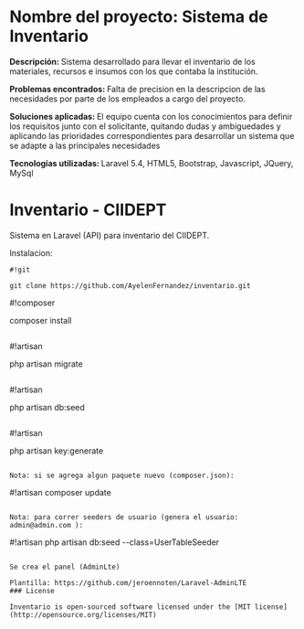 <h1>Nombre del proyecto: Sistema de Inventario</h1>
<p><b> Descripción:  </b> Sistema desarrollado para llevar el inventario de los materiales, recursos e insumos con los que contaba la institución. 
<p><b>Problemas encontrados:  </b> Falta de precision en la descripcion de las necesidades por parte de los empleados a cargo del proyecto.
<p><b> Soluciones aplicadas:  </b> El equipo cuenta con los conocimientos para definir los requisitos junto con el solicitante, quitando dudas y ambiguedades y aplicando las prioridades correspondientes para desarrollar un sistema que se adapte a las principales necesidades </p>
<p><b> Tecnologías utilizadas:  </b> Laravel 5.4, HTML5, Bootstrap, Javascript, JQuery, MySql</p>



# Inventario - CIIDEPT #

Sistema en Laravel (API) para inventario del CIIDEPT.

Instalacion:
```
#!git

git clone https://github.com/AyelenFernandez/inventario.git 

```
#!composer

composer install   
```

```
#!artisan

 php artisan migrate 
```

```
#!artisan

 php artisan db:seed 
```

```
#!artisan

php artisan key:generate
```

Nota: si se agrega algun paquete nuevo (composer.json):

```
#!artisan
composer update
```

Nota: para correr seeders de usuario (genera el usuario: admin@admin.com ):

```
#!artisan
php artisan db:seed --class=UserTableSeeder
```

Se crea el panel (AdminLte) 

Plantilla: https://github.com/jeroennoten/Laravel-AdminLTE
### License

Inventario is open-sourced software licensed under the [MIT license](http://opensource.org/licenses/MIT)


